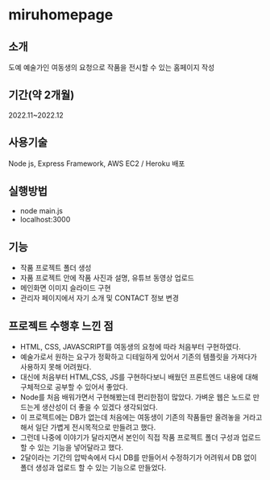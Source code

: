 # miruhomepage

## 소개
도예 예술가인 여동생의 요청으로 작품을 전시할 수 있는 홈페이지 작성

## 기간(약 2개월)
2022.11~2022.12

## 사용기술
Node js, Express Framework, AWS EC2 / Heroku 배포

## 실행방법
- node main.js
- localhost:3000

## 기능
- 작품 프로젝트 폴더 생성
- 자품 프로젝트 안에 작품 사진과 설명, 유튜브 동영상 업로드
- 메인화면 이미지 슬라이드 구현
- 관리자 페이지에서 자기 소개 및 CONTACT 정보 변경

## 프로젝트 수행후 느낀 점
- HTML, CSS, JAVASCRIPT를 여동생의 요청에 따라 처음부터 구현하였다.
- 예술가로서 원하는 요구가 정확하고 디테일하게 있어서 기존의 템플릿을 가져다가 사용하지 못해 어려웠다.
- 대신에 처음부터 HTML,CSS, JS를 구현하다보니 배웠던 프론트엔드 내용에 대해 구체적으로 공부할 수 있어서 좋았다.
- Node를 처음 배워가면서 구현해봤는데 편리한점이 많았다. 가벼운 웹은 노드로 만드는게 생산성이 더 좋을 수 있겠다 생각되었다.
- 이 프로젝트에는 DB가 없는데 처음에는 여동생이 기존의 작품들만 올려놓을 거라고 해서 일단 가볍게 전시목적으로 만들려고 했다.
- 그런데 나중에 이야기가 달라지면서 본인이 직접 작품 프로젝트 폴더 구성과 업로드할 수 있는 기능을 넣어달라고 했다.
- 2달이라는 기간의 압박속에서 다시 DB를 만들어서 수정하기가 어려워서 DB 없이 폴더 생성과 업로드 할 수 있는 기능으로 만들었다.
